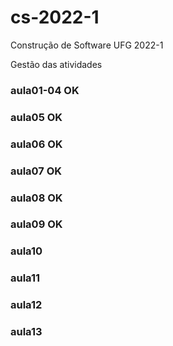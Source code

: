 # cs-2022-1  
Construção de Software UFG 2022-1  
  
Gestão das atividades  
### aula01-04 OK  
### aula05 OK  
### aula06 OK  
### aula07 OK  
### aula08 OK  
### aula09 OK  
### aula10  
### aula11  
### aula12  
### aula13  
